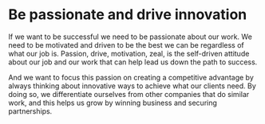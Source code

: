 # Be passionate and drive innovation

If we want to be successful we need to be passionate about our work. We need to be motivated and driven to be the best we can be regardless of what our job is. Passion, drive, motivation, zeal, is the self-driven attitude about our job and our work that can help lead us down the path to success.

And we want to focus this passion on creating a competitive advantage by always thinking about innovative ways to achieve what our clients need. By doing so, we differentiate ourselves from other companies that do similar work, and this helps us grow by winning business and securing partnerships.

